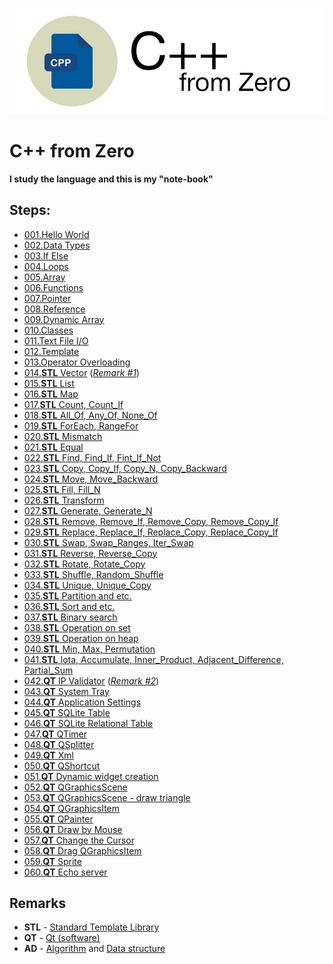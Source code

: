 [![Logo](https://raw.githubusercontent.com/ogycode/CPPFromZero/master/merch/logo.jpg)](https://github.com/ogycode/CPPFromZero)

# C++ from Zero
**I study the language and this is my "note-book"**

## Steps:
  - [001.Hello World](https://github.com/ogycode/CPPFromZero/tree/master/src/001.HelloWorld)
  - [002.Data Types](https://github.com/ogycode/CPPFromZero/tree/master/src/002.DataTypes)
  - [003.If Else](https://github.com/ogycode/CPPFromZero/tree/master/src/003.IfElse)
  - [004.Loops](https://github.com/ogycode/CPPFromZero/tree/master/src/004.Loops)
  - [005.Array](https://github.com/ogycode/CPPFromZero/tree/master/src/005.Array)
  - [006.Functions](https://github.com/ogycode/CPPFromZero/tree/master/src/006.Functions)
  - [007.Pointer](https://github.com/ogycode/CPPFromZero/tree/master/src/007.Pointer)
  - [008.Reference](https://github.com/ogycode/CPPFromZero/tree/master/src/008.Reference)
  - [009.Dynamic Array](https://github.com/ogycode/CPPFromZero/tree/master/src/009.DynamicArray)
  - [010.Classes](https://github.com/ogycode/CPPFromZero/tree/master/src/010.Classes)
  - [011.Text File I/O](https://github.com/ogycode/CPPFromZero/tree/master/src/011.TextFileIO)
  - [012.Template](https://github.com/ogycode/CPPFromZero/tree/master/src/012.Template)
  - [013.Operator Overloading](https://github.com/ogycode/CPPFromZero/tree/master/src/013.OperatorOverloading)
  - [014.**STL** Vector](https://github.com/ogycode/CPPFromZero/tree/master/src/014.STL_Vector) (*[Remark #1](#remark1)*)
  - [015.**STL** List](https://github.com/ogycode/CPPFromZero/tree/master/src/015.STL_List)
  - [016.**STL** Map](https://github.com/ogycode/CPPFromZero/tree/master/src/016.STL_Map)
  - [017.**STL** Count, Count_If](https://github.com/ogycode/CPPFromZero/tree/master/src/017.STL_CountCount_If)
  - [018.**STL** All_Of, Any_Of, None_Of](https://github.com/ogycode/CPPFromZero/tree/master/src/018.STL_All_OfAny_OfNone_Of)
  - [019.**STL** ForEach, RangeFor](https://github.com/ogycode/CPPFromZero/tree/master/src/019.STL_ForEachRangeFor)
  - [020.**STL** Mismatch](https://github.com/ogycode/CPPFromZero/tree/master/src/020.STL_Mismatch)
  - [021.**STL** Equal](https://github.com/ogycode/CPPFromZero/tree/master/src/021.STL_Equal)
  - [022.**STL** Find, Find_If, Fint_If_Not](https://github.com/ogycode/CPPFromZero/tree/master/src/022.STL_FindFind_IfFint_If_Not)
  - [023.**STL** Copy, Copy_If, Copy_N, Copy_Backward](https://github.com/ogycode/CPPFromZero/tree/master/src/023.STL_CopyCopy_IfCopy_NCopy_Backward)
  - [024.**STL** Move, Move_Backward](https://github.com/ogycode/CPPFromZero/tree/master/src/024.STL_MoveMove_Backward)
  - [025.**STL** Fill, Fill_N](https://github.com/ogycode/CPPFromZero/tree/master/src/025.STL_FillFill_N)
  - [026.**STL** Transform](https://github.com/ogycode/CPPFromZero/tree/master/src/026.STL_Transform)
  - [027.**STL** Generate, Generate_N](https://github.com/ogycode/CPPFromZero/tree/master/src/027.STL_GenerateGenerate_N)
  - [028.**STL** Remove, Remove_If, Remove_Copy, Remove_Copy_If](https://github.com/ogycode/CPPFromZero/tree/master/src/028.STL_RemoveRemove_IfRemove_CopyRemove_Copy_If)
  - [029.**STL** Replace, Replace_If, Replace_Copy, Replace_Copy_If](https://github.com/ogycode/CPPFromZero/tree/master/src/029.STL_ReplaceReplace_IfReplace_CopyReplace_Copy_If)
  - [030.**STL** Swap, Swap_Ranges, Iter_Swap](https://github.com/ogycode/CPPFromZero/tree/master/src/030.STL_SwapSwap_RangesIter_Swap)
  - [031.**STL** Reverse, Reverse_Copy](https://github.com/ogycode/CPPFromZero/tree/master/src/031.STL_ReverseReverse_Copy)
  - [032.**STL** Rotate, Rotate_Copy](https://github.com/ogycode/CPPFromZero/tree/master/src/032.STL_RotateRotate_Copy)
  - [033.**STL** Shuffle, Random_Shuffle](https://github.com/ogycode/CPPFromZero/tree/master/src/032.STL_ShuffleRandom_Shuffle)
  - [034.**STL** Unique, Unique_Copy](https://github.com/ogycode/CPPFromZero/tree/master/src/034.STL_UniqueUnique_Copy)
  - [035.**STL** Partition and etc.](https://github.com/ogycode/CPPFromZero/tree/master/src/035.STL_Partition_and_Etc)
  - [036.**STL** Sort and etc.](https://github.com/ogycode/CPPFromZero/tree/master/src/036.STL_SortAndEtc)
  - [037.**STL** Binary search](https://github.com/ogycode/CPPFromZero/tree/master/src/037.STL_BinarySearch)
  - [038.**STL** Operation on set](https://github.com/ogycode/CPPFromZero/tree/master/src/038.STL_OperationOnSet)
  - [039.**STL** Operation on heap](https://github.com/ogycode/CPPFromZero/tree/master/src/039.STL_OperationOnHeap)
  - [040.**STL** Min, Max, Permutation](https://github.com/ogycode/CPPFromZero/tree/master/src/040.STL_MinMaxPermutation)
  - [041.**STL** Iota, Accumulate, Inner_Product, Adjacent_Difference, Partial_Sum](https://github.com/ogycode/CPPFromZero/tree/master/src/041.STL_IotaAccumulateInner_ProductAdjacent_DifferencePartial_sum)
  - [042.**QT** IP Validator](https://github.com/ogycode/CPPFromZero/tree/master/src/042_QT_IPValidator) (*[Remark #2](#remark2)*)
  - [043.**QT** System Tray](https://github.com/ogycode/CPPFromZero/tree/master/src/043_QT_Tray) 
  - [044.**QT** Application Settings](https://github.com/ogycode/CPPFromZero/tree/master/src/044_QT_AppSettings) 
  - [045.**QT** SQLite Table](https://github.com/ogycode/CPPFromZero/tree/master/src/045_QT_SQLTable)
  - [046.**QT** SQLite Relational Table](https://github.com/ogycode/CPPFromZero/tree/master/src/046_QT_SQLRelationalTable)
  - [047.**QT** QTimer](https://github.com/ogycode/CPPFromZero/tree/master/src/047_QT_QTimer)
  - [048.**QT** QSplitter](https://github.com/ogycode/CPPFromZero/tree/master/src/048_QT_QSplitter)
  - [049.**QT** Xml](https://github.com/ogycode/CPPFromZero/tree/master/src/049_QT_Xml)
  - [050.**QT** QShortcut](https://github.com/ogycode/CPPFromZero/tree/master/src/050_QT_QShortcut)
  - [051.**QT** Dynamic widget creation](https://github.com/ogycode/CPPFromZero/tree/master/src/051_QT_DynamicWidgetCreation)
  - [052.**QT** QGraphicsScene](https://github.com/ogycode/CPPFromZero/tree/master/src/052_QT_QGraphicsScene)
  - [053.**QT** QGraphicsScene - draw triangle](https://github.com/ogycode/CPPFromZero/tree/master/src/053_QT_QGraphicsScene_DrawTriangle)
  - [054.**QT** QGraphicsItem](https://github.com/ogycode/CPPFromZero/tree/master/src/054_QT_QGraphicsItem)
  - [055.**QT** QPainter](https://github.com/ogycode/CPPFromZero/tree/master/src/055_QT_QPainter)
  - [056.**QT** Draw by Mouse](https://github.com/ogycode/CPPFromZero/tree/master/src/056_QT_Draw_by_Mouse)
  - [057.**QT** Change the Cursor](https://github.com/ogycode/CPPFromZero/tree/master/src/057_QT_Change_the_Cursor)
  - [058.**QT** Drag QGraphicsItem](https://github.com/ogycode/CPPFromZero/tree/master/src/058_QT_Drag_QGraphicsItem)
  - [059.**QT** Sprite](https://github.com/ogycode/CPPFromZero/tree/master/src/059_QT_Sprite)
  - [060.**QT** Echo server](https://github.com/ogycode/CPPFromZero/tree/master/src/060_QT_EchoServer)

## Remarks
 - <a name="remark1"></a>**STL** - [Standard Template Library](https://en.wikipedia.org/wiki/Standard_Template_Library)
 - <a name="remark2"></a>**QT** - [Qt (software)](https://en.wikipedia.org/wiki/Qt_(software))
 - <a name="remark3"></a>**AD** - [Algorithm](https://en.wikipedia.org/wiki/Algorithm) and [Data structure](https://en.wikipedia.org/wiki/Data_structure) 